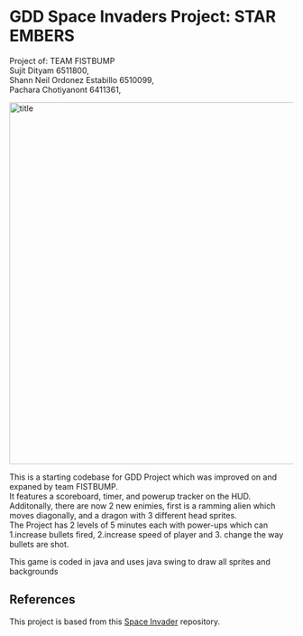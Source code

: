 # GDD Space Invaders Project: STAR EMBERS
Project of:
TEAM FISTBUMP  
Sujit Dityam                  6511800,  
Shann Neil Ordonez Estabillo  6510099,   
Pachara Chotiyanont           6411361,   

<img width="720" height="641" alt="title" src="https://github.com/user-attachments/assets/f048949a-a482-4176-ad4b-270ab6f5376b" />

This is a starting codebase for GDD Project which was improved on and expaned by team FISTBUMP.  
It features a scoreboard, timer, and powerup tracker on the HUD.   
Additonally, there are now 2 new enimies, first is a ramming alien which moves diagonally, and a dragon with 3 different head sprites.  
The Project has 2 levels of 5 minutes each with power-ups which can 1.increase bullets fired, 2.increase speed of player and 3. change the way bullets are shot.  

This game is coded in java and uses java swing to draw all sprites and backgrounds
## References
This project is based from this 
[Space Invader](https://github.com/janbodnar/Java-Space-Invaders) repository.


